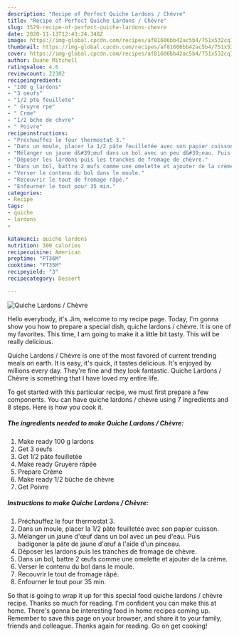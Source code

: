 ```yaml
---
description: "Recipe of Perfect Quiche Lardons / Chèvre"
title: "Recipe of Perfect Quiche Lardons / Chèvre"
slug: 3579-recipe-of-perfect-quiche-lardons-chevre
date: 2020-11-13T12:43:24.348Z
image: https://img-global.cpcdn.com/recipes/af81606bb42ac5b4/751x532cq70/quiche-lardons-chevre-photo-principale-de-la-recette.jpg
thumbnail: https://img-global.cpcdn.com/recipes/af81606bb42ac5b4/751x532cq70/quiche-lardons-chevre-photo-principale-de-la-recette.jpg
cover: https://img-global.cpcdn.com/recipes/af81606bb42ac5b4/751x532cq70/quiche-lardons-chevre-photo-principale-de-la-recette.jpg
author: Duane Mitchell
ratingvalue: 4.6
reviewcount: 22302
recipeingredient:
- "100 g lardons"
- "3 oeufs"
- "1/2 pte feuillete"
- " Gruyre rpe"
- " Crme"
- "1/2 bche de chvre"
- " Poivre"
recipeinstructions:
- "Préchauffez le four thermostat 3."
- "Dans un moule, placer la 1/2 pâte feuilletée avec son papier cuisson."
- "Mélanger un jaune d&#39;œuf dans un bol avec un peu d&#39;eau. Puis badigoner la pâte de jaune d&#39;œuf à l&#39;aide d&#39;un pinceau."
- "Déposer les lardons puis les tranches de fromage de chèvre."
- "Dans un bol, battre 2 œufs comme une omelette et ajouter de la crème."
- "Verser le contenu du bol dans le moule."
- "Recouvrir le tout de fromage râpé."
- "Enfourner le tout pour 35 min."
categories:
- Recipe
tags:
- quiche
- lardons
- 

katakunci: quiche lardons  
nutrition: 300 calories
recipecuisine: American
preptime: "PT36M"
cooktime: "PT35M"
recipeyield: "3"
recipecategory: Dessert

---
```



![Quiche Lardons / Chèvre](https://img-global.cpcdn.com/recipes/af81606bb42ac5b4/751x532cq70/quiche-lardons-chevre-photo-principale-de-la-recette.jpg)

Hello everybody, it's Jim, welcome to my recipe page. Today, I'm gonna show you how to prepare a special dish, quiche lardons / chèvre. It is one of my favorites. This time, I am going to make it a little bit tasty. This will be really delicious.



Quiche Lardons / Chèvre is one of the most favored of current trending meals on earth. It is easy, it's quick, it tastes delicious. It's enjoyed by millions every day. They're fine and they look fantastic. Quiche Lardons / Chèvre is something that I have loved my entire life.


To get started with this particular recipe, we must first prepare a few components. You can have quiche lardons / chèvre using 7 ingredients and 8 steps. Here is how you cook it.

<!--inarticleads1-->

##### The ingredients needed to make Quiche Lardons / Chèvre:

1. Make ready 100 g lardons
1. Get 3 oeufs
1. Get 1/2 pâte feuilletée
1. Make ready  Gruyère râpée
1. Prepare  Crème
1. Make ready 1/2 bûche de chèvre
1. Get  Poivre




<!--inarticleads2-->

##### Instructions to make Quiche Lardons / Chèvre:

1. Préchauffez le four thermostat 3.
1. Dans un moule, placer la 1/2 pâte feuilletée avec son papier cuisson.
1. Mélanger un jaune d&#39;œuf dans un bol avec un peu d&#39;eau. Puis badigoner la pâte de jaune d&#39;œuf à l&#39;aide d&#39;un pinceau.
1. Déposer les lardons puis les tranches de fromage de chèvre.
1. Dans un bol, battre 2 œufs comme une omelette et ajouter de la crème.
1. Verser le contenu du bol dans le moule.
1. Recouvrir le tout de fromage râpé.
1. Enfourner le tout pour 35 min.




So that is going to wrap it up for this special food quiche lardons / chèvre recipe. Thanks so much for reading. I'm confident you can make this at home. There's gonna be interesting food in home recipes coming up. Remember to save this page on your browser, and share it to your family, friends and colleague. Thanks again for reading. Go on get cooking!
